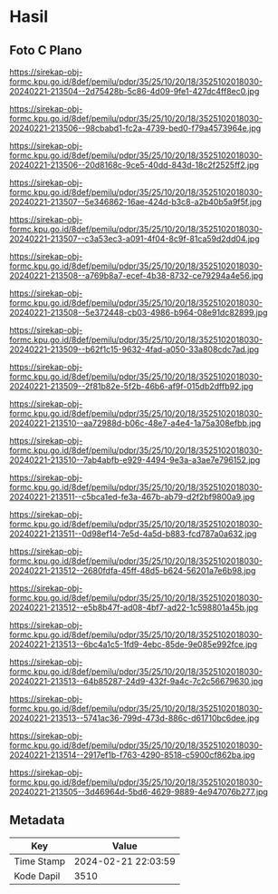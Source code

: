 # Hasil

## Foto C Plano

https://sirekap-obj-formc.kpu.go.id/8def/pemilu/pdpr/35/25/10/20/18/3525102018030-20240221-213504--2d75428b-5c86-4d09-9fe1-427dc4ff8ec0.jpg

https://sirekap-obj-formc.kpu.go.id/8def/pemilu/pdpr/35/25/10/20/18/3525102018030-20240221-213506--98cbabd1-fc2a-4739-bed0-f79a4573964e.jpg

https://sirekap-obj-formc.kpu.go.id/8def/pemilu/pdpr/35/25/10/20/18/3525102018030-20240221-213506--20d8168c-9ce5-40dd-843d-18c2f2525ff2.jpg

https://sirekap-obj-formc.kpu.go.id/8def/pemilu/pdpr/35/25/10/20/18/3525102018030-20240221-213507--5e346862-16ae-424d-b3c8-a2b40b5a9f5f.jpg

https://sirekap-obj-formc.kpu.go.id/8def/pemilu/pdpr/35/25/10/20/18/3525102018030-20240221-213507--c3a53ec3-a091-4f04-8c9f-81ca59d2dd04.jpg

https://sirekap-obj-formc.kpu.go.id/8def/pemilu/pdpr/35/25/10/20/18/3525102018030-20240221-213508--a769b8a7-ecef-4b38-8732-ce79294a4e56.jpg

https://sirekap-obj-formc.kpu.go.id/8def/pemilu/pdpr/35/25/10/20/18/3525102018030-20240221-213508--5e372448-cb03-4986-b964-08e91dc82899.jpg

https://sirekap-obj-formc.kpu.go.id/8def/pemilu/pdpr/35/25/10/20/18/3525102018030-20240221-213509--b62f1c15-9632-4fad-a050-33a808cdc7ad.jpg

https://sirekap-obj-formc.kpu.go.id/8def/pemilu/pdpr/35/25/10/20/18/3525102018030-20240221-213509--2f81b82e-5f2b-46b6-af9f-015db2dffb92.jpg

https://sirekap-obj-formc.kpu.go.id/8def/pemilu/pdpr/35/25/10/20/18/3525102018030-20240221-213510--aa72988d-b06c-48e7-a4e4-1a75a308efbb.jpg

https://sirekap-obj-formc.kpu.go.id/8def/pemilu/pdpr/35/25/10/20/18/3525102018030-20240221-213510--7ab4abfb-e929-4494-9e3a-a3ae7e796152.jpg

https://sirekap-obj-formc.kpu.go.id/8def/pemilu/pdpr/35/25/10/20/18/3525102018030-20240221-213511--c5bca1ed-fe3a-467b-ab79-d2f2bf9800a9.jpg

https://sirekap-obj-formc.kpu.go.id/8def/pemilu/pdpr/35/25/10/20/18/3525102018030-20240221-213511--0d98ef14-7e5d-4a5d-b883-fcd787a0a632.jpg

https://sirekap-obj-formc.kpu.go.id/8def/pemilu/pdpr/35/25/10/20/18/3525102018030-20240221-213512--2680fdfa-45ff-48d5-b624-56201a7e6b98.jpg

https://sirekap-obj-formc.kpu.go.id/8def/pemilu/pdpr/35/25/10/20/18/3525102018030-20240221-213512--e5b8b47f-ad08-4bf7-ad22-1c598801a45b.jpg

https://sirekap-obj-formc.kpu.go.id/8def/pemilu/pdpr/35/25/10/20/18/3525102018030-20240221-213513--6bc4a1c5-1fd9-4ebc-85de-9e085e992fce.jpg

https://sirekap-obj-formc.kpu.go.id/8def/pemilu/pdpr/35/25/10/20/18/3525102018030-20240221-213513--64b85287-24d9-432f-9a4c-7c2c56679630.jpg

https://sirekap-obj-formc.kpu.go.id/8def/pemilu/pdpr/35/25/10/20/18/3525102018030-20240221-213513--5741ac36-799d-473d-886c-d61710bc6dee.jpg

https://sirekap-obj-formc.kpu.go.id/8def/pemilu/pdpr/35/25/10/20/18/3525102018030-20240221-213514--2917ef1b-f763-4290-8518-c5900cf862ba.jpg

https://sirekap-obj-formc.kpu.go.id/8def/pemilu/pdpr/35/25/10/20/18/3525102018030-20240221-213505--3d46964d-5bd6-4629-9889-4e947076b277.jpg


## Metadata

| Key        | Value               |
| ---------- | ------------------- |
| Time Stamp | 2024-02-21 22:03:59 |
| Kode Dapil | 3510                |



